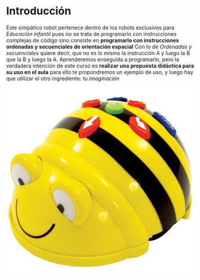 # Introducción


Este simpático robot pertenece dentro de los robots exclusivos para _Educación infantil_ pues no se trata de programarlo con instrucciones complejas de código sino consiste en **programarlo con instrucciones ordenadas y secuenciales de orientación espacial** 
Con lo de _Ordenadas y secuenciales_ quiere decir, que no es lo mismo la instrucción A y luego la B que la B y luego la A.
Aprenderemos enseguida a programarlo, pero la verdadera intención de este curso es **realizar una propuesta didáctica para su uso en el aula** para ello te propondremos un ejemplo de uso, y luego hay que utilizar el otro ingrediente: _tu imaginación_

![](/assets/beebot.jpg)